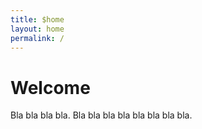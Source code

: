 ```yaml
---
title: $home
layout: home
permalink: /
---
```


# Welcome

Bla bla bla bla. Bla bla bla bla bla bla bla bla.
